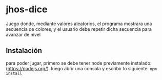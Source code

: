 # jhos-dice
Juego donde, mediante valores aleatorios, el programa mostrara una secuencia de colores, y el usuario debe repetir dicha secuencia para avanzar de nivel
## Instalación
para poder jugar, primero se debe tener node previamente instalado: (https://nodejs.org/).
luego abrir una consola y escribir lo siguiente:
`npm install`
